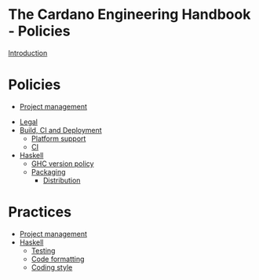 # The Cardano Engineering Handbook - Policies

[Introduction](./introduction.md)

# Policies

- [Project management](./policy/project/README.md)
<!-- draft until reviewed -->
- [Legal]() <!--(./policy/legal/README.md)-->
- [Build, CI and Deployment](./policy/build.md)
  - [Platform support](./policy/platforms.md)
  - [CI](./policy/ci/README.md)
- [Haskell](./policy/haskell/README.md)
  - [GHC version policy](./policy/haskell/ghc-version-policy.md)
  - [Packaging](./policy/haskell/packaging/README.md)
    - [Distribution](./policy/haskell/packaging/distribution.md)

# Practices

- [Project management](./practices/project/README.md)
- [Haskell](./practices/haskell/README.md)
    - [Testing](./practices/haskell/testing.md)
    - [Code formatting](./practices/haskell/code-formatting.md)
    - [Coding style](./practices/haskell/coding-style.md)
